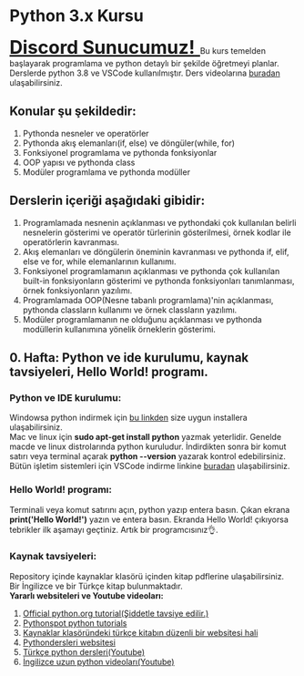 # Python 3.x Kursu
<a style="font-size:2rem;" href = "https://discord.gg/nAhuNPzAH9"><b>Discord Sunucumuz!</b> </a>
Bu kurs temelden başlayarak programlama ve python detaylı bir şekilde öğretmeyi planlar.
Derslerde python 3.8 ve VSCode kullanılmıştır.
Ders videolarına <a href="#">buradan</a> ulaşabilirsiniz.<br/>
## Konular şu şekildedir:

1) Pythonda nesneler ve operatörler
2) Pythonda akış elemanları(if, else) ve döngüler(while, for)
3) Fonksiyonel programlama ve pythonda fonksiyonlar
4) OOP yapısı ve pythonda class
5) Modüler programlama ve pythonda modüller

## Derslerin içeriği aşağıdaki gibidir:
  1) Programlamada nesnenin açıklanması ve pythondaki çok kullanılan belirli nesnelerin gösterimi ve operatör türlerinin gösterilmesi, örnek kodlar ile operatörlerin kavranması.
  2) Akış elemanları ve döngülerin öneminin kavranması ve pythonda if, elif, else ve for, while elemanlarının kullanımı.
  3) Fonksiyonel programlamanın açıklanması ve pythonda çok kullanılan built-in fonksiyonların gösterimi ve pythonda fonksiyonları tanımlanması, örnek fonksiyonların yazılımı.
  4) Programlamada OOP(Nesne tabanlı programlama)'nin açıklanması, pythonda classların kullanımı ve örnek classların yazılımı.
  5) Modüler programlamanın ne olduğunu açıklanması ve pythonda modüllerin kullanımına yönelik örneklerin gösterimi.


## 0. Hafta: Python ve ide kurulumu, kaynak tavsiyeleri, Hello World! programı.
### Python ve IDE kurulumu: 
Windowsa python indirmek için <a href="https://www.python.org/downloads/">bu linkden</a> size uygun installera ulaşabilirsiniz. <br/>Mac ve linux için **sudo apt-get install python** yazmak yeterlidir. Genelde macde ve linux distrolarında python kuruludur. İndirdikten sonra bir komut satırı veya terminal açarak **python --version** yazarak kontrol edebilirsiniz.<br/>
Bütün işletim sistemleri için VSCode indirme linkine <a href="https://code.visualstudio.com/Download">buradan</a> ulaşabilirsiniz.<br/>
### Hello World! programı:
Terminali veya komut satırını açın, python yazıp entera basın. Çıkan ekrana **print('Hello World!')** yazın ve entera basın. Ekranda Hello World! çıkıyorsa tebrikler ilk aşamayı geçtiniz. Artık bir programcısınız👌.
### Kaynak tavsiyeleri:
Repository içinde kaynaklar klasörü içinden kitap pdflerine ulaşabilirsiniz. Bir İngilizce ve bir Türkçe kitap bulunmaktadır.<br/>
**Yararlı websiteleri ve Youtube videoları:**<br/>
1) <a href="https://docs.python.org/3/tutorial/index.html">Official python.org tutorial(Şiddetle tavsiye edilir.)<a/>
2) <a href="https://pythonspot.com/all-tutorials/">Pythonspot python tutorials<a/>
3) <a href="https://python-istihza.yazbel.com/">Kaynaklar klasöründeki türkçe kitabın düzenli bir websitesi hali<a/>
4) <a href="https://www.pythondersleri.com/p/python-baslangc.html">Pythondersleri websitesi<a/>
5) <a href="https://www.youtube.com/playlist?list=PLWctyKyPphPiul3WbHkniANLqSheBVP3O">Türkçe python dersleri(Youtube)<a/>
6) <a href="https://www.youtube.com/playlist?list=PLYpb-86WGZm1uwy7_XjXLs9_4coFqOBps">İngilizce uzun python videoları(Youtube)<a/>

